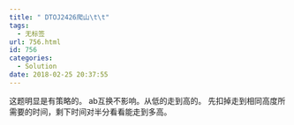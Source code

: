 ```yaml
---
title: " DTOJ2426爬山\t\t"
tags:
  - 无标签
url: 756.html
id: 756
categories:
  - Solution
date: 2018-02-25 20:37:55
---
```


这题明显是有策略的。 ab互换不影响。从低的走到高的。 先扣掉走到相同高度所需要的时间，剩下时间对半分看看能走到多高。